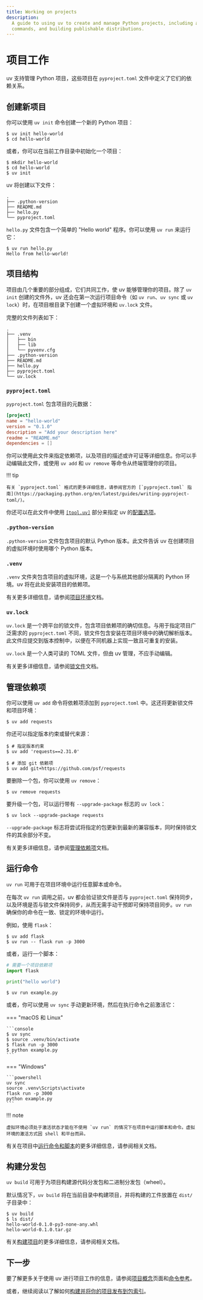 ```yaml
---
title: Working on projects
description:
  A guide to using uv to create and manage Python projects, including adding dependencies, running
  commands, and building publishable distributions.
---
```


# 项目工作

uv 支持管理 Python 项目，这些项目在 `pyproject.toml` 文件中定义了它们的依赖关系。

## 创建新项目

你可以使用 `uv init` 命令创建一个新的 Python 项目：

```console
$ uv init hello-world
$ cd hello-world
```

或者，你可以在当前工作目录中初始化一个项目：

```console
$ mkdir hello-world
$ cd hello-world
$ uv init
```

uv 将创建以下文件：

```text
.
├── .python-version
├── README.md
├── hello.py
└── pyproject.toml
```

`hello.py` 文件包含一个简单的 "Hello world" 程序。你可以使用 `uv run` 来运行它：

```console
$ uv run hello.py
Hello from hello-world!
```

## 项目结构

项目由几个重要的部分组成，它们共同工作，使 uv 能够管理你的项目。除了 `uv init` 创建的文件外，uv 还会在第一次运行项目命令（如 `uv run`、`uv sync` 或 `uv lock`）时，在项目根目录下创建一个虚拟环境和 `uv.lock` 文件。

完整的文件列表如下：

```text
.
├── .venv
│   ├── bin
│   ├── lib
│   └── pyvenv.cfg
├── .python-version
├── README.md
├── hello.py
├── pyproject.toml
└── uv.lock
```

### `pyproject.toml`

`pyproject.toml` 包含项目的元数据：

```toml title="pyproject.toml"
[project]
name = "hello-world"
version = "0.1.0"
description = "Add your description here"
readme = "README.md"
dependencies = []
```

你可以使用此文件来指定依赖项，以及项目的描述或许可证等详细信息。你可以手动编辑此文件，或使用 `uv add` 和 `uv remove` 等命令从终端管理你的项目。

!!! tip

    有关 `pyproject.toml` 格式的更多详细信息，请参阅官方的 [`pyproject.toml` 指南](https://packaging.python.org/en/latest/guides/writing-pyproject-toml/)。

你还可以在此文件中使用 [`[tool.uv]`](../reference/settings.md) 部分来指定 uv 的[配置选项](../configuration/files.md)。

### `.python-version`

`.python-version` 文件包含项目的默认 Python 版本。此文件告诉 uv 在创建项目的虚拟环境时使用哪个 Python 版本。

### `.venv`

`.venv` 文件夹包含项目的虚拟环境，这是一个与系统其他部分隔离的 Python 环境。uv 将在此处安装项目的依赖项。

有关更多详细信息，请参阅[项目环境](../concepts/projects/layout.md#the-project-environment)文档。

### `uv.lock`

`uv.lock` 是一个跨平台的锁文件，包含项目依赖项的确切信息。与用于指定项目广泛需求的 `pyproject.toml` 不同，锁文件包含安装在项目环境中的确切解析版本。此文件应提交到版本控制中，以便在不同机器上实现一致且可重复的安装。

`uv.lock` 是一个人类可读的 TOML 文件，但由 uv 管理，不应手动编辑。

有关更多详细信息，请参阅[锁文件](../concepts/projects/layout.md#the-lockfile)文档。

## 管理依赖项

你可以使用 `uv add` 命令将依赖项添加到 `pyproject.toml` 中。这还将更新锁文件和项目环境：

```console
$ uv add requests
```

你还可以指定版本约束或替代来源：

```console
$ # 指定版本约束
$ uv add 'requests==2.31.0'

$ # 添加 git 依赖项
$ uv add git+https://github.com/psf/requests
```

要删除一个包，你可以使用 `uv remove`：

```console
$ uv remove requests
```

要升级一个包，可以运行带有 `--upgrade-package` 标志的 `uv lock`：

```console
$ uv lock --upgrade-package requests
```

`--upgrade-package` 标志将尝试将指定的包更新到最新的兼容版本，同时保持锁文件的其余部分不变。

有关更多详细信息，请参阅[管理依赖项](../concepts/projects/dependencies.md)文档。

## 运行命令

`uv run` 可用于在项目环境中运行任意脚本或命令。

在每次 `uv run` 调用之前，uv 都会验证锁文件是否与 `pyproject.toml` 保持同步，以及环境是否与锁文件保持同步，从而无需手动干预即可保持项目同步。`uv run` 确保你的命令在一致、锁定的环境中运行。

例如，使用 `flask`：

```console
$ uv add flask
$ uv run -- flask run -p 3000
```

或者，运行一个脚本：

```python title="example.py"
# 需要一个项目依赖项
import flask

print("hello world")
```

```console
$ uv run example.py
```

或者，你可以使用 `uv sync` 手动更新环境，然后在执行命令之前激活它：

=== "macOS 和 Linux"

    ```console
    $ uv sync
    $ source .venv/bin/activate
    $ flask run -p 3000
    $ python example.py
    ```

=== "Windows"

    ```powershell
    uv sync
    source .venv\Scripts\activate
    flask run -p 3000
    python example.py
    ```

!!! note

    虚拟环境必须处于激活状态才能在不使用 `uv run` 的情况下在项目中运行脚本和命令。虚拟环境的激活方式因 shell 和平台而异。

有关在项目中[运行命令和脚本](../concepts/projects/run.md)的更多详细信息，请参阅相关文档。

## 构建分发包

`uv build` 可用于为项目构建源代码分发包和二进制分发包（wheel）。

默认情况下，`uv build` 将在当前目录中构建项目，并将构建的工件放置在 `dist/` 子目录中：

```console
$ uv build
$ ls dist/
hello-world-0.1.0-py3-none-any.whl
hello-world-0.1.0.tar.gz
```

有关[构建项目](../concepts/projects/build.md)的更多详细信息，请参阅相关文档。

## 下一步

要了解更多关于使用 uv 进行项目工作的信息，请参阅[项目概念](../concepts/projects/index.md)页面和[命令参考](../reference/cli.md#uv)。

或者，继续阅读以了解如何[构建并将你的项目发布到包索引](./package.md)。
